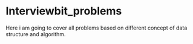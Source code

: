 # Interviewbit_problems
Here i am going to cover all problems based on different concept of data structure and algorithm.
